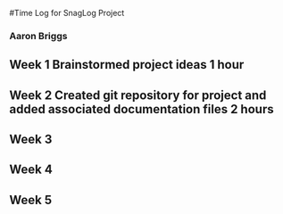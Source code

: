 #Time Log for SnagLog Project
### Aaron Briggs



## Week 1 Brainstormed project ideas 1 hour
## Week 2 Created git repository for project and added associated documentation files 2 hours
## Week 3
## Week 4
## Week 5
